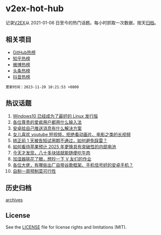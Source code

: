 # v2ex-hot-hub

 记录[V2EX](https://www.v2ex.com/)从 2021-01-06 日至今的热门话题。每小时抓取一次数据，按天[归档](archives)。
 
 ## 相关项目

- [GitHub热榜](https://github.com/snaildev/github-hot-hub)
- [知乎热榜](https://github.com/snaildev/zhihu-hot-hub)
- [微博热榜](https://github.com/snaildev/weibo-hot-hub)
- [头条热榜](https://github.com/snaildev/toutiao-hot-hub)
- [抖音热榜](https://github.com/snaildev/douyin-hot-hub)


 `更新时间：2023-11-20 10:21:53 +0800`

## 热议话题

1. [Windows10 已经成为了最好的 Linux 发行版](https://www.v2ex.com/t/993189)
1. [各位尊贵的爱疯用户都用什么输入法](https://www.v2ex.com/t/993287)
1. [安卓给自己推送消息有什么解决方案](https://www.v2ex.com/t/993205)
1. [女儿喜欢 youtube 短视频，拒绝看动画片、电影之类的长视频](https://www.v2ex.com/t/993313)
1. [转正前 1 天被告知试用期不通过，如何避免踩雷？](https://www.v2ex.com/t/993191)
1. [如何看待苹果预计 2025 年更换具有突破性的内部电池](https://www.v2ex.com/t/993173)
1. [今天才发现，八十多块钱就能随便吃牛肉](https://www.v2ex.com/t/993197)
1. [加湿器挑花了眼，想抄一下 V 友们的作业](https://www.v2ex.com/t/993247)
1. [各位大佬，有哪些出厂自带谷歌框架、手机信号好的安卓手机？](https://www.v2ex.com/t/993259)
1. [自制一周预制菜可行性](https://www.v2ex.com/t/993300)

## 历史归档

[archives](archives)

## License

See the [LICENSE](LICENSE) file for license rights and limitations (MIT).

